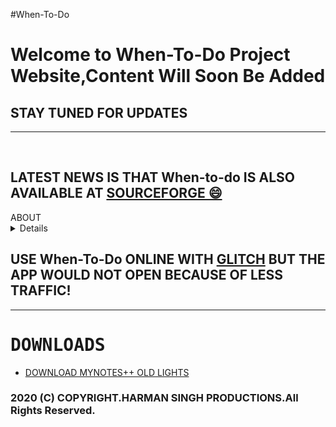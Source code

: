 #When-To-Do
<h1>Welcome to When-To-Do Project Website,Content Will Soon Be Added</h1>
<h2>STAY TUNED FOR UPDATES</h2>
<hr>
<br>
<h2>LATEST NEWS IS THAT When-to-do IS ALSO AVAILABLE AT <a href="https://sourceforge.net/p/when-to-do/">SOURCEFORGE 😄</a></h2>
<summary>ABOUT</summary><details>When-To-Do Is Developed And Maintained By Harman Singh (Verron Coss,tide),And When-To-Do Was Uploaded On Internet On 17 Oct 2020 With The Goal To Increase Productivity Of Users 📈</details>
<h2>USE When-To-Do ONLINE WITH <a href="https://when-to-do.glitch.me"> GLITCH</a> BUT THE APP WOULD NOT OPEN BECAUSE OF LESS TRAFFIC!  </h2>
<hr>
<h1><tt>DOWNLOADS</tt></h1>
<ul>
  <li><a href="https://github.com/VerronCoss/When-To-Do/files/5397407/WhenToDo.OLD.LIGHTSv1.zip">DOWNLOAD MYNOTES++ OLD LIGHTS</a></li>
  </ul>
<h3>2020 (C) COPYRIGHT.HARMAN SINGH PRODUCTIONS.All Rights Reserved.</h3>
